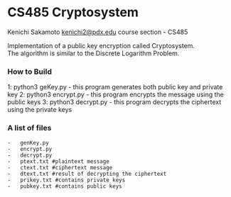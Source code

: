 # CS485 Cryptosystem

Kenichi Sakamoto 
kenichi2@pdx.edu 
course section - CS485 


Implementation of a public key encryption called Cryptosystem.  
The algorithm is similar to the Discrete Logarithm Problem.  

### How to Build 
1: python3 geKey.py 
    -   this program generates both public key and private key 
2: python3 encrypt.py 
    -   this program encrypts the message using the public keys 
3: python3 decrypt.py 
    -   this program decrypts the ciphertext using the private keys 

### A list of files
    -   genKey.py 
    -   encrypt.py
    -   decrypt.py
    -   ptext.txt #plaintext message
    -   ctext.txt #ciphertext message
    -   dtext.txt #result of decrypting the ciphertext
    -   prikey.txt #contains private keys
    -   pubkey.txt #contains public keys
